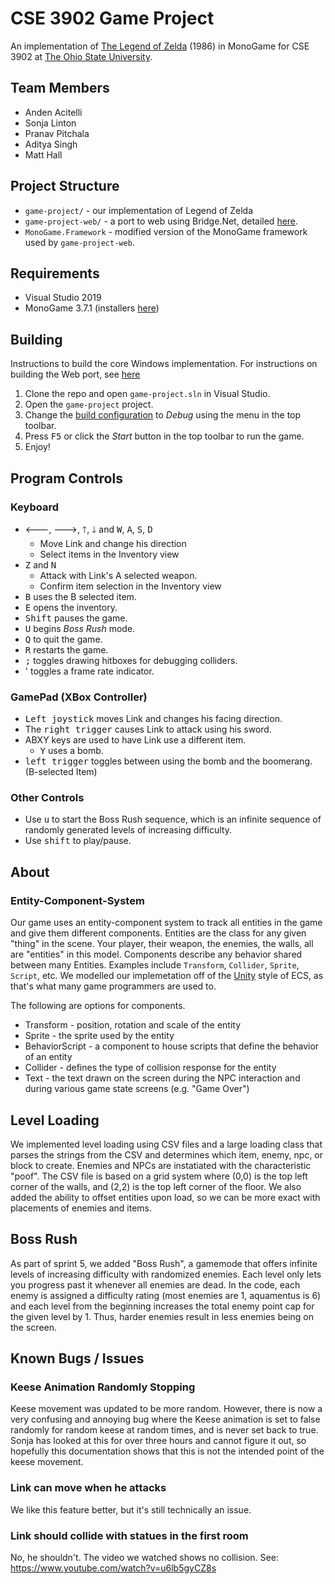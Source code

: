 # CSE 3902 Game Project
An implementation of [The Legend of Zelda](https://en.wikipedia.org/wiki/The_Legend_of_Zelda_(video_game)) (1986) in MonoGame for CSE 3902 at [The Ohio State University](https://www.osu.edu/).

## Team Members
- Anden Acitelli
- Sonja Linton
- Pranav Pitchala
- Aditya Singh
- Matt Hall

## Project Structure
- `game-project/` - our implementation of Legend of Zelda
- `game-project-web/` - a port to web using Bridge.Net, detailed [here](WebPort.md).
- `MonoGame.Framework` - modified version of the MonoGame framework used by `game-project-web`.

## Requirements
- Visual Studio 2019
- MonoGame 3.7.1 (installers [here](https://github.com/MonoGame/MonoGame/releases/tag/v3.7.1))

## Building
Instructions to build the core Windows implementation. For instructions on building the Web port, see [here](WebPort.md#building)
1. Clone the repo and open `game-project.sln` in Visual Studio.
2. Open the `game-project` project.
3. Change the [build configuration](https://docs.microsoft.com/en-us/visualstudio/ide/understanding-build-configurations?view=vs-2019) to *Debug* using the menu in the top toolbar.
4. Press <kbd>F5</kbd> or click the *Start* button in the top toolbar to run the game.
5. Enjoy!

## Program Controls
### Keyboard
* <kbd>🡐</kbd>, <kbd>🡒</kbd>, <kbd>🡑</kbd>, <kbd>🡓</kbd> and <kbd>W</kbd>, <kbd>A</kbd>, <kbd>S</kbd>, <kbd>D</kbd>
  * Move Link and change his direction
  * Select items in the Inventory view
* <kbd>Z</kbd> and <kbd>N</kbd>
  * Attack with Link's A selected weapon.
  * Confirm item selection in the Inventory view
* <kbd>B</kbd> uses the B selected item.
* <kbd>E</kbd> opens the inventory.
* <kbd>Shift</kbd> pauses the game.
* <kbd>U</kbd> begins *Boss Rush* mode.
* <kbd>Q</kbd> to quit the game.
* <kbd>R</kbd> restarts the game.
* <kbd>;</kbd> toggles drawing hitboxes for debugging colliders.
* <kdb>'</kbd> toggles a frame rate indicator.

### GamePad (XBox Controller)
* <kbd>Left joystick</kbd> moves Link and changes his facing direction.
* The <kbd>right trigger</kbd> causes Link to attack using his sword.
* ABXY keys are used to have Link use a different item.
  * <kbd>Y</kbd> uses a bomb.
  <!--- * <kbd>2</kbd> uses the boomerang. --->
* <kbd>left trigger</kbd> toggles between using the bomb and the boomerang. (B-selected Item)

### Other Controls
* Use <kbd>u</kbd> to start the Boss Rush sequence, which is an infinite sequence of randomly generated levels of increasing difficulty.
* Use <kbd>shift</kbd> to play/pause.
## About

### Entity-Component-System
Our game uses an entity-component system to track all entities in the game and give them different components. Entities are the class for any given "thing" in the scene. Your player, their weapon, the enemies, the walls, all are "entities" in this model. Components describe any behavior shared between many Entities. Examples include `Transform`, `Collider`, `Sprite`, `Script`, etc. We modelled our implemetation off of the [Unity](https://docs.unity3d.com/ScriptReference/GameObject.GetComponent.html) style of ECS, as that's what many game programmers are used to.

The following are options for components.
* Transform - position, rotation and scale of the entity
* Sprite - the sprite used by the entity
* BehaviorScript - a component to house scripts that define the behavior of an entity
* Collider - defines the type of collision response for the entity
* Text - the text drawn on the screen during the NPC interaction and during various game state screens (e.g. "Game Over")



## Level Loading
We implemented level loading using CSV files and a large loading class that parses the strings from the CSV and determines which item, enemy, npc, or block to create. Enemies and NPCs are instatiated with the characteristic "poof". The CSV file is based on a grid system where (0,0) is the top left corner of the walls, and (2,2) is the top left corner of the floor. We also added the ability to offset entities upon load, so we can be more exact with placements of enemies and items.

## Boss Rush
As part of sprint 5, we added "Boss Rush", a gamemode that offers infinite levels of increasing difficulty with randomized enemies. Each level only lets you progress past it whenever all enemies are dead. In the code, each enemy is assigned a difficulty rating (most enemies are 1, aquamentus is 6) and each level from the beginning increases the total enemy point cap for the given level by 1. Thus, harder enemies result in less enemies being on the screen. 

## Known Bugs / Issues

### Keese Animation Randomly Stopping
Keese movement was updated to be more random. However, there is now a very confusing and annoying bug where the Keese animation is set to false randomly for random keese at random times, and is never set back to true. Sonja has looked at this for over three hours and cannot figure it out, so hopefully this documentation shows that this is not the intended point of the keese movement.


### Link can move when he attacks
We like this feature better, but it's still technically an issue.

### Link should collide with statues in the first room
No, he shouldn't. The video we watched shows no collision. See: https://www.youtube.com/watch?v=u6lb5gyCZ8s
